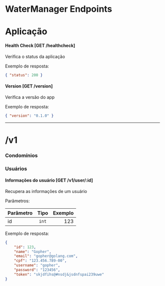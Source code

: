 # WaterManager Endpoints

# Aplicação
#### Health Check [GET /healthcheck]
Verifica o status da aplicação

Exemplo de resposta:
```json
{ "status": 200 }
```

#### Version [GET /version]
Verifica a versão do app

Exemplo de resposta:
```json
{ "version": "0.1.0" }
```
***

# /v1
### Condomínios
### Usuários
#### Informações do usuário [GET /v1/user/:id]
Recupera as informações de um usuário

Parâmetros:

| Parâmetro        | Tipo           | Exemplo  |
| ---------------- |:--------------:| --------:|
| id               | `int`          | 123      |

Exemplo de resposta:
```json
{
    "id": 123,
    "name": "Gopher",
    "email": "gopher@golang.com",
    "cpf": "123.456.789-00",
    "username": "gopher",
    "password": "123456",
    "token": "skjdfihs@#nsdj&jsdnfspai239uwe"
}
```